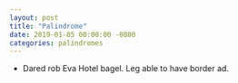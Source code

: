 ```yaml
---
layout: post
title: "Palindrome"
date: 2019-01-05 00:00:00 -0800
categories: palindromes
---
```


* Dared rob Eva Hotel bagel. Leg able to have border ad.
